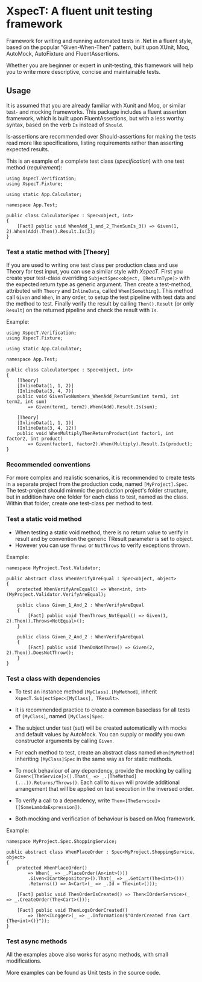 # XspecT: A fluent unit testing framework

Framework for writing and running automated tests in .Net in a fluent style, 
based on the popular "Given-When-Then" pattern, built upon XUnit, Moq, AutoMock, AutoFixture and FluentAssertions.

Whether you are beginner or expert in unit-testing, this framework will help you to write more descriptive, concise and maintainable tests.

## Usage

It is assumed that you are already familiar with Xunit and Moq, or similar test- and mocking frameworks.
This package includes a fluent assertion framework, which is built upon FluentAssertions, but with a less worthy syntax, based on the verb `Is` instead of `Should`.

Is-assertions are recommended over Should-assertions for making the tests read more like specifications, listing requirements rather than asserting expected results.

This is an example of a complete test class (*specification*) with one test method (*requirement*):
```
using XspecT.Verification;
using XspecT.Fixture;

using static App.Calculator;

namespace App.Test;

public class CalculatorSpec : Spec<object, int>
{
    [Fact] public void WhenAdd_1_and_2_ThenSumIs_3() => Given(1, 2).When(Add).Then().Result.Is(3);
}
```

### Test a static method with [Theory]

If you are used to writing one test class per production class and use Theory for test input, you can use a similar style with *XspecT*.
First you create your test-class overriding `SubjectSpec<object, [ReturnType]>` with the expected return type as generic argument.
Then create a test-method, attributed with `Theory` and `InlineData`, called `When[Something]`. 
This method call `Given` and `When`, in any order, to setup the test pipeline with test data and the method to test.
Finally verify the result by calling `Then().Result` (or only `Result`) on the returned pipeline and check the result with `Is`.

Example:
```
using XspecT.Verification;
using XspecT.Fixture;

using static App.Calculator;

namespace App.Test;

public class CalculatorSpec : Spec<object, int>
{
    [Theory]
    [InlineData(1, 1, 2)]
    [InlineData(3, 4, 7)]
    public void GivenTwoNumbers_WhenAdd_ReturnSum(int term1, int term2, int sum)
        => Given(term1, term2).When(Add).Result.Is(sum);

    [Theory]
    [InlineData(1, 1, 1)]
    [InlineData(3, 4, 12)]
    public void WhenMultiplyThenReturnProduct(int factor1, int factor2, int product)
        => Given(factor1, factor2).When(Multiply).Result.Is(product);
}
```

### Recommended conventions

For more complex and realistic scenarios, it is recommended to create tests in a separate project from the production code, named `[MyProject].Spec`. 
The test-project should mimmic the production project's folder structure, but in addition have one folder for each class to test, named as the class. 
Within that folder, create one test-class per method to test.

### Test a static void method
* When testing a static void method, there is no return value to verify in result and by convention the generic TResult parameter is set to object.
* However you can use `Throws` or `NotThrows` to verify exceptions thrown.
 
Example:
```
namespace MyProject.Test.Validator;

public abstract class WhenVerifyAreEqual : Spec<object, object>
{
    protected WhenVerifyAreEqual() => When<int, int>(MyProject.Validator.VerifyAreEqual);

    public class Given_1_And_2 : WhenVerifyAreEqual
    {
        [Fact] public void ThenThrows_NotEqual() => Given(1, 2).Then().Throws<NotEqual>();
    }

    public class Given_2_And_2 : WhenVerifyAreEqual
    {
        [Fact] public void ThenDoNotThrow() => Given(2, 2).Then().DoesNotThrow();
    }
}
```

### Test a class with dependencies
* To test an instance method `[MyClass].[MyMethod]`, inherit `XspecT.SubjectSpec<[MyClass], TResult>`.
* It is recommended practice to create a common baseclass for all tests of `[MyClass]`, named `[MyClass]Spec`.
* The subject under test (sut) will be created automatically with mocks and default values by AutoMock. 
You can supply or modify you own constructor arguments by calling `Given`.
* For each method to test, create an abstract class named `When[MyMethod]` inheriting `[MyClass]Spec` in the same way as for static methods.

* To mock behaviour of any dependency, provide the mocking by calling `Given<[TheService]>().That(_ => _.[TheMethod](...)).Returns/Throws()`. 
Each call to `Given` will provide additional arrangement that will be applied on test execution in the inversed order.
* To verify a call to a dependency, write `Then<[TheService]>([SomeLambdaExpression])`. 
* Both mocking and verification of behaviour is based on Moq framework.
 
Example:
```
namespace MyProject.Spec.ShoppingService;

public abstract class WhenPlaceOrder : Spec<MyProject.ShoppingService, object>
{
    protected WhenPlaceOrder() 
        => When(_ => _.PlaceOrder(An<int>()))
        .Given<ICartRepository>().That(_ => _.GetCart(The<int>()))
        .Returns(() => A<Cart>(_ => _.Id = The<int>()));

    [Fact] public void ThenOrderIsCreated() => Then<IOrderService>(_ => _.CreateOrder(The<Cart>()));

    [Fact] public void ThenLogsOrderCreated()
        => Then<ILogger>(_ => _.Information($"OrderCreated from Cart {The<int>()}"));
}
```

### Test async methods

All the examples above also works for async methods, with small modifications.

More examples can be found as Unit tests in the source code.
